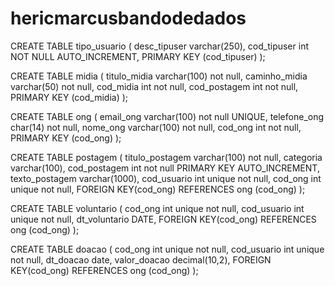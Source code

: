 # hericmarcusbandodedados
CREATE TABLE tipo_usuario (
desc_tipuser varchar(250),
cod_tipuser int NOT NULL AUTO_INCREMENT,
 PRIMARY KEY (cod_tipuser)
);

CREATE TABLE midia (
titulo_midia varchar(100) not null,
caminho_midia varchar(50) not null,
cod_midia int not null,
cod_postagem int not null,
PRIMARY KEY (cod_midia)
);

CREATE TABLE ong (
email_ong varchar(100) not null UNIQUE,
telefone_ong char(14) not null,
nome_ong varchar(100) not null,
cod_ong int not null,
PRIMARY KEY (cod_ong)
);

CREATE TABLE postagem (
titulo_postagem varchar(100) not null,
categoria varchar(100),
cod_postagem int not null PRIMARY KEY AUTO_INCREMENT,
texto_postagem varchar(1000),
cod_usuario int unique not null,
cod_ong int unique not null,
FOREIGN KEY(cod_ong) REFERENCES ong (cod_ong)
);

CREATE TABLE voluntario (
cod_ong int unique not null,
cod_usuario int unique not null,
dt_voluntario DATE,
FOREIGN KEY(cod_ong) REFERENCES ong (cod_ong)
);

CREATE TABLE doacao (
cod_ong int unique not null,
cod_usuario int unique not null,
dt_doacao date,
valor_doacao decimal(10,2),
FOREIGN KEY(cod_ong) REFERENCES ong (cod_ong)
);
